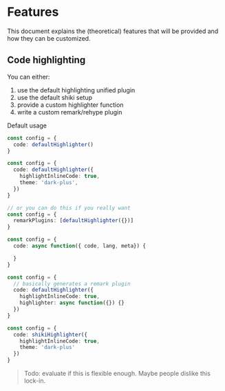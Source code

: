 # Features

This document explains the (theoretical) features that will be provided and how they can be customized.


## Code highlighting

You can either:
1. use the default highlighting unified plugin
  1. use the default shiki setup
  2. provide a custom highlighter function
2. write a custom remark/rehype plugin

Default usage
```ts
const config = {
  code: defaultHighlighter()
}

const config = {
  code: defaultHighlighter({
    highlightInlineCode: true,
    theme: 'dark-plus',
  })
}

// or you can do this if you really want
const config = {
  remarkPlugins: [defaultHighlighter({})]
}

const config = {
  code: async function({ code, lang, meta}) {

  }
}

const config = {
  // basically generates a remark plugin
  code: defaultHighlighter({
    highlightInlineCode: true,
    highlighter: async function({}) {}
  })
}

const config = {
  code: shikiHighlighter({
    highlightInlineCode: true,
    theme: 'dark-plus'
  })
}
```

> Todo: evaluate if this is flexible enough. Maybe people dislike this lock-in.